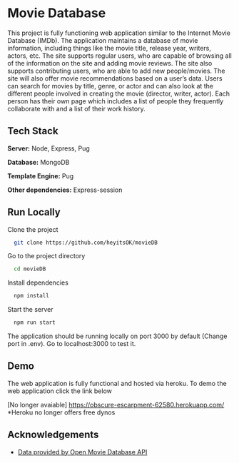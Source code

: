 
# Movie Database

This project is fully functioning web application similar to the Internet Movie Database (IMDb). The application maintains a database of movie information, including
things like the movie title, release year, writers, actors, etc. The site supports regular
users, who are capable of browsing all of the information on the site and adding
movie reviews. The site also supports contributing users, who are able to add
new people/movies. The site will also offer movie recommendations based on a user’s
data. Users can search for movies by title, genre, or actor and can also look at the different
people involved in creating the movie (director, writer, actor). Each person has their own page
which includes a list of people they frequently collaborate with and a list of their work history.


## Tech Stack

**Server:** Node, Express, Pug

**Database:** MongoDB

**Template Engine:** Pug

**Other dependencies:** Express-session



## Run Locally

Clone the project

```bash
  git clone https://github.com/heyitsOK/movieDB
```

Go to the project directory

```bash
  cd movieDB
```

Install dependencies

```bash
  npm install
```

Start the server

```bash
  npm run start
```

The application should be running locally on port 3000 by default (Change port in .env). Go to localhost:3000 to test it.


## Demo

The web application is fully functional and hosted via heroku. To demo the web application click the link below

[No longer avaiable] https://obscure-escarpment-62580.herokuapp.com/
*Heroku no longer offers free dynos

## Acknowledgements

 - [Data provided by Open Movie Database API](http://www.omdbapi.com/)


